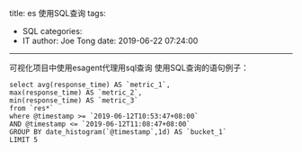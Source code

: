 title: es 使用SQL查询
tags:
  - SQL
categories:
  - IT
author: Joe Tong
date: 2019-06-22 07:24:00
---
可视化项目中使用esagent代理用sql查询
使用SQL查询的语句例子：
```
select avg(response_time) AS `metric_1`,  
max(response_time) AS `metric_2`,  
min(response_time) AS `metric_3`  
from `res*`   
where @timestamp >= `2019-06-12T10:53:47+08:00`   
AND @timestamp <= `2019-06-12T11:08:47+08:00`   
GROUP BY date_histogram(`@timestamp`,1d) AS `bucket_1`  
LIMIT 5
```
